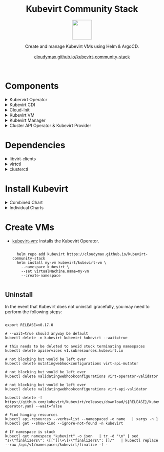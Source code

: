 <h1 align=center>
Kubevirt Community Stack
</h1>
<p align="center">
  <img width="64" src="https://avatars.githubusercontent.com/u/18700703?s=200&v=4">
</p>
<p align=center>
  Create and manage Kubevirt VMs using Helm & ArgoCD.
  <br>
  <br>
  <a href="https://cloudymax.github.io/kubevirt-community-stack/">cloudymax.github.io/kubevirt-community-stack</a>
</p>
<br>

<h1>Components</h1>

<details>
  <summary>Kubervirt Operator</summary>
  <br>
  The operator controls virtual machine instances and provides the CRDs that define them
</details>

<details>
  <summary>Kubevirt CDI</summary>
  <br>The Containerized Data Importer can pull virtual machine images, ISO files, and other types of bootable media from sources like S3, HTTP, or OCI images. This data is then written to PVCs which are mounted as disks. For examples of various ways to use the CDI, see the notes in the <a href="https://github.com/small-hack/argocd-apps/blob/main/kubevirt/examples/disks/Disks.md">argocd-apps repo</a></br></br>
</details>

<details>
  <summary>Cloud-Init</summary>
  <br>
  The Cloud-init helm chart allows the user to define the specification of a linux-based vm's operating system as code. In addition to basec cloud-init functions, his chart provides some extra functionality via an initjob that makes cloud-init more GitOps friendly.
<br><br>
Additional Features:

  - Regex values using existing secrets or environmental variables via envsubst
  - Create random user passwords or use an existing secret
  - Download files from a URL
  - Base64 encode + gzip your `write_files` content
  - Populate Wireguard configuration values from an existsing secret
  - Track the total size of user-data and check file for valid syntax
  <br>
</details>

<details>
  <summary>Kubevirt VM</summary>
<br>
</details>

<details>
  <summary>Kubevirt Manager</summary>
  <br>
      This is a community-developed web-ui which allows users to create, manage, and interact with virtual machines running in Kubevirt. See their official docs at <a href="https://kubevirt-manager.io/">kubevirt-manager.io</a></br></br>

<p align="center">
  <a href="https://github.com/cloudymax/kubevirt-community-stack/assets/84841307/eeb87969-4dd6-49ce-b25e-37404e05fa72">
      <img src="https://github.com/cloudymax/kubevirt-community-stack/assets/84841307/eeb87969-4dd6-49ce-b25e-37404e05fa72" alt="Screenshot showing the default page of Kubevirt-manager. The screen is devided into 2 sections. On the left, there is a vertical navigation tab with a grey background. The options in this bar are Dashboard, Virtual Machines, VM Pools, Auto Scaling, Nodes, Data Volumes, Instance Types, and Load Balancers.  On the right, there is a grid of blue rectangular icons each representing one of the option in the navigation tab, but with an icon and text representing metrics about that option." width=500>
  </a>
</p>
<br>
</details>

<details>
  <summary>Cluster API Operator & Kubevirt Provider</summary>
<br>
   <a href="https://cluster-api.sigs.k8s.io/">Cluster API</a> provides a standardised kubernetes-native interface for creating k8s clusters using a wide variety of providers. The <a href="https://cluster-api-operator.sigs.k8s.io/">Cluster API Operator</a> can be installed via Helm and configured to bootstrap the <a href="https://github.com/kubernetes-sigs/cluster-api-provider-kubevirt">Cluster API Kubevirt Provider</a> which allows creating k8s clusters from the CLI or as YAML using Kubevirt VMs. See <a href=https://github.com/cloudymax/kubevirt-community-stack/blob/main/CAPI.md>CAPI.md</a> for a basic walkthrough of creating a CAPI-based tenant cluster.



</details>

<h1>Dependencies</h1>

<details>
  <summary>libvirt-clients</summary><br>
This utility will audit a host machine and report what virtualisation capabilities are available

  - Installation
      <pre><code class="language-bash">
      sudo apt-get install -y libvirt-clients
      </code></pre>

  - Usage
      <pre><code class="language-console">
      $ virt-host-validate qemu
      QEMU: Checking for hardware virtualization          : PASS
      QEMU: Checking if device /dev/kvm exists            : PASS
      QEMU: Checking if device /dev/kvm is accessible     : PASS
      QEMU: Checking if device /dev/vhost-net exists      : PASS
      QEMU: Checking if device /dev/net/tun exists        : PASS
      </code></pre>
</details>

<details>
  <summary>virtctl</summary><br>
  virtctl is the command-line utility for managing Kubevirt resources. It can be installed as a standalone CLI or as a Kubectl plugin via krew.

  - Standalone
      <pre><code class="language-bash">
      export VERSION=v0.41.0
      wget https://github.com/kubevirt/kubevirt/releases/download/${VERSION}/virtctl-${VERSION}-linux-amd64
      </code></pre>

  - Plugin
      <pre><code class="language-bash">
      kubectl krew install virt
      </code></pre>
</details>

<details>
  <summary>clusterctl</summary><br>
  The clusterctl CLI tool handles the lifecycle of a Cluster API management cluster.

  <pre><code class="language-bash">
  curl -L https://github.com/kubernetes-sigs/cluster-api/releases/download/v1.7.2/clusterctl-linux-amd64 -o clusterctl
  sudo install -o root -g root -m 0755 clusterctl /usr/local/bin/clusterctl
  </code></pre>
</details>

<h1>
  Install Kubevirt
</h1>

<details>
  <summary>Combined Chart</summary>
<br>

- <a href="https://github.com/cloudymax/kubevirt-charts/blob/main/charts/kubevirt-stack">kubevirt-stack</a>: Installs the combined chart.

    <pre><code class="language-bash">
    helm repo add kubevirt https://cloudymax.github.io/kubevirt-community-stack
    helm install kubevirt-stack kubevirt/kubevirt-stack \
      --namespace kubevirt \
      --create-namespace
    </code></pre>
</details>

<details>
  <summary>Individual Charts</summary>
<br>

- <a href="https://github.com/cloudymax/kubevirt-community-stack/blob/main/charts/kubevirt">kubevirt</a>: Installs the Kubevirt Operator.

    <pre><code class="language-bash">
    helm repo add kubevirt https://cloudymax.github.io/kubevirt-community-stack
    helm install kubevirt kubevirt/kubevirt \
      --namespace kubevirt \
      --create-namespace
    </code></pre>

- <a href="https://github.com/cloudymax/kubevirt-community-stack/blob/main/charts/cluster-api-operator">Cluster API Operator</a>: Installs the Cluster API Operator.

    <pre><code class="language-bash">
    Work in progress.
    </code></pre>

- <a href="https://github.com/cloudymax/kubevirt-community-stack/blob/main/charts/kubevirt-cdi">kubevirt-cdi</a>: Install the Containerized Data Importer.

    <pre><code class="language-bash">
    helm repo add kubevirt https://cloudymax.github.io/kubevirt-community-stack
    helm install kubevirt-cdi kubevirt/kubevirt-cdi \
      --namespace cdi \
      --create-namespace
    </code></pre>

- <a href="https://github.com/cloudymax/kubevirt-community-stack/blob/main/charts/kubevirt-manager">kubevirt-manager</a>: Deploy the Kubevirt-Manager UI

    <pre><code class="language-bash">
    # Customize your own values.yaml before deploying
    helm repo add kubevirt https://cloudymax.github.io/kubevirt-charts
    helm install kubevirt-manager kubevirt/kubevirt-manager \
      --fnamespace kubevirt-manager \
      --create-namespace
    </code></pre>
</details>

<h1>
  Create VMs
</h1>

- <a href="https://github.com/cloudymax/kubevirt-community-stack/blob/main/charts/kubevirt-vm">kubevirt-vm</a>: Installs the Kubevirt Operator.

    <pre><code class="language-bash">
    helm repo add kubevirt https://cloudymax.github.io/kubevirt-community-stack
    helm install my-vm kubevirt/kubevirt-vm \
      --namespace kubevirt \
      --set virtualMachine.name=my-vm
      --create-namespace
    </code></pre>

## Uninstall

In the event that Kubevirt does not uninstall gracefully, you may need to perform the following steps:

<pre><code class="language-bash">
export RELEASE=v0.17.0

# --wait=true should anyway be default
kubectl delete -n kubevirt kubevirt kubevirt --wait=true

# this needs to be deleted to avoid stuck terminating namespaces
kubectl delete apiservices v1.subresources.kubevirt.io

# not blocking but would be left over
kubectl delete mutatingwebhookconfigurations virt-api-mutator

# not blocking but would be left over
kubectl delete validatingwebhookconfigurations virt-operator-validator

# not blocking but would be left over
kubectl delete validatingwebhookconfigurations virt-api-validator

kubectl delete -f https://github.com/kubevirt/kubevirt/releases/download/${RELEASE}/kubevirt-operator.yaml --wait=false

# Find hanging resources
kubectl api-resources --verbs=list --namespaced -o name   | xargs -n 1 kubectl get --show-kind --ignore-not-found -n kubevirt

# If namespace is stuck
kubectl get namespace "kubevirt" -o json   | tr -d "\n" | sed "s/\"finalizers\": \[[^]]\+\]/\"finalizers\": []/"   | kubectl replace --raw /api/v1/namespaces/kubevirt/finalize -f -
</code></pre>
